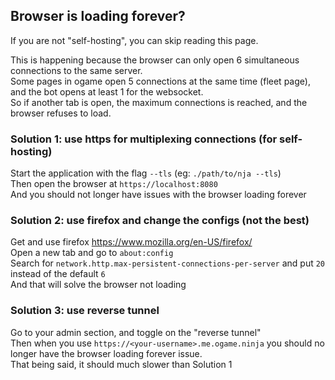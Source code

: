 ## Browser is loading forever?

If you are not "self-hosting", you can skip reading this page.

This is happening because the browser can only open 6 simultaneous connections to the same server.  
Some pages in ogame open 5 connections at the same time (fleet page), and the bot opens at least 1 for the websocket.  
So if another tab is open, the maximum connections is reached, and the browser refuses to load.  

### Solution 1: use https for multiplexing connections (for self-hosting)

Start the application with the flag `--tls` (eg: `./path/to/nja --tls`)  
Then open the browser at `https://localhost:8080`  
And you should not longer have issues with the browser loading forever  

### Solution 2: use firefox and change the configs (not the best)

Get and use firefox https://www.mozilla.org/en-US/firefox/  
Open a new tab and go to `about:config`  
Search for `network.http.max-persistent-connections-per-server` and put `20` instead of the default `6`  
And that will solve the browser not loading

### Solution 3: use reverse tunnel

Go to your admin section, and toggle on the "reverse tunnel"  
Then when you use `https://<your-username>.me.ogame.ninja` you should no longer have the browser loading forever issue.  
That being said, it should much slower than Solution 1  